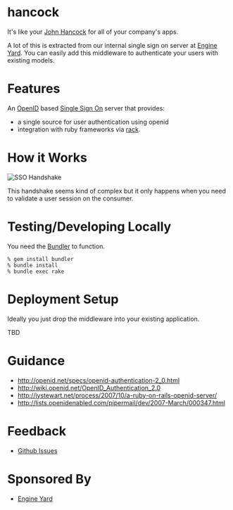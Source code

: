 hancock
=======

It's like your [John Hancock][johnhancock] for all of your company's apps.

A lot of this is extracted from our internal single sign on server at [Engine
Yard][ey].  You can easily add this middleware to authenticate your
users with existing models.

Features
========
An [OpenID][openid] based [Single Sign On][sso] server that provides:

* a single source for user authentication using openid
* integration with ruby frameworks via [rack][hancock_examples].

How it Works
============
![SSO Handshake](http://img.skitch.com/20090719-j3f895hp7h9dnkpjwc8ycqg29e.jpg)

This handshake seems kind of complex but it only happens when you need to
validate a user session on the consumer.

Testing/Developing Locally
==========================
You need the [Bundler][bundler] to function.

    % gem install bundler
    % bundle install
    % bundle exec rake

Deployment Setup
================

Ideally you just drop the middleware into your existing application.

TBD

Guidance
========
* http://openid.net/specs/openid-authentication-2_0.html
* http://wiki.openid.net/OpenID_Authentication_2.0
* http://jystewart.net/process/2007/10/a-ruby-on-rails-openid-server/
* http://lists.openidenabled.com/pipermail/dev/2007-March/000347.html

Feedback
========
* [Github Issues][githubissues]

Sponsored By
============
* [Engine Yard][ey]

[johnhancock]: http://www.urbandictionary.com/define.php?term=john+hancock
[ey]: http://www.engineyard.com/
[sr]: http://github.com/sr
[atmos]: http://github.com/atmos
[halorgium]: http://github.com/halorgium
[adelcambre]: http://github.com/adelcambre
[srfork]: http://github.com/sr/webrat/tree/sinatra
[webrat]: http://github.com/brynary/webrat
[hancock_examples]: http://github.com/atmos/hancock-client/tree/98aae96077a8fbfa0097f33ec3ecd628fc549c54/examples/dragon
[datamapper]: http://datamapper.org
[openid]: http://openid.net/
[sso]: http://en.wikipedia.org/wiki/Single_sign-on
[whitelist]: http://en.wikipedia.org/wiki/Whitelist
[oauth]: http://oauth.net/
[sreg]: http://openid.net/specs/openid-simple-registration-extension-1_0.html#response_format
[simpledb]: http://aws.amazon.com/simpledb/
[googlegroup]: http://groups.google.com/group/hancock-users
[githubissues]: http://github.com/atmos/hancock/issues
[bundler]: http://gembundler.com
